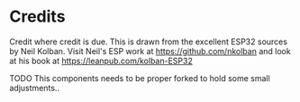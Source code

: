 # Credits

Credit where credit is due. This is drawn from the excellent ESP32 sources by Neil Kolban. 
Visit Neil's ESP work at https://github.com/nkolban and look at his book at https://leanpub.com/kolban-ESP32

TODO This components needs to be proper forked to hold some small adjustments..